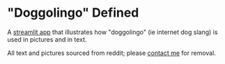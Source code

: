 # "Doggolingo" Defined
A [streamlit app](https://share.streamlit.io/labb0t/doggolingo-explained/main) that illustrates how "doggolingo" (ie internet dog slang) is used in pictures and in text. 



All text and pictures sourced from reddit; please [contact me](mailto:lucy.abbot@gmail.com) for removal.
